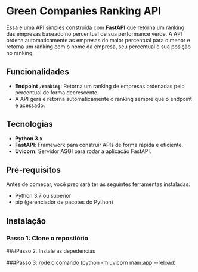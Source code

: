 # Green Companies Ranking API

Essa é uma API simples construída com **FastAPI** que retorna um ranking das empresas baseado no percentual de sua performance verde. A API ordena automaticamente as empresas do maior percentual para o menor e retorna um ranking com o nome da empresa, seu percentual e sua posição no ranking.

## Funcionalidades

- **Endpoint `/ranking`**: Retorna um ranking de empresas ordenadas pelo percentual de forma decrescente.
- A API gera e retorna automaticamente o ranking sempre que o endpoint é acessado.

## Tecnologias

- **Python 3.x**
- **FastAPI**: Framework para construir APIs de forma rápida e eficiente.
- **Uvicorn**: Servidor ASGI para rodar a aplicação FastAPI.

## Pré-requisitos

Antes de começar, você precisará ter as seguintes ferramentas instaladas:

- Python 3.7 ou superior
- pip (gerenciador de pacotes do Python)

## Instalação

### Passo 1: Clone o repositório

###Passo 2: Instale as depedencias

###Passo 3: rode o comando (python -m uvicorn main:app --reload)
